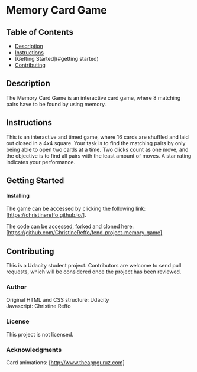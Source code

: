 # Memory Card Game

## Table of Contents

* [Description](#description)
* [Instructions](#instructions)
* [Getting Started](#getting started)
* [Contributing](#contributing)

## Description

The Memory Card Game is an interactive card game, where 8 matching pairs have to be found by using memory.

## Instructions

This is an interactive and timed game, where 16 cards are shuffled and laid out closed in a 4x4 square. Your task is to find the matching pairs by only being able to open two cards at a time. Two clicks count as one move, and the objective is to find all pairs with the least amount of moves. A star rating indicates your performance.

## Getting Started

#### Installing

The game can be accessed by clicking the following link: [https://christinereffo.github.io/].

The code can be accessed, forked and cloned here:
[https://github.com/ChristineReffo/fend-project-memory-game]


## Contributing

This is a Udacity student project. Contributors are welcome to send pull requests, which will be considered once the project has been reviewed.


### Author

Original HTML and CSS structure: Udacity  
Javascript: Christine Reffo


### License

This project is not licensed.


### Acknowledgments

Card animations: [http://www.theappguruz.com]
